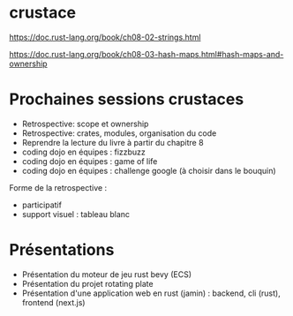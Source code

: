 # crustace

https://doc.rust-lang.org/book/ch08-02-strings.html

https://doc.rust-lang.org/book/ch08-03-hash-maps.html#hash-maps-and-ownership

# Prochaines sessions crustaces

- Retrospective: scope et ownership
- Retrospective: crates, modules, organisation du code
- Reprendre la lecture du livre à partir du chapitre 8
- coding dojo en équipes : fizzbuzz
- coding dojo en équipes : game of life
- coding dojo en équipes : challenge google (à choisir dans le bouquin)

Forme de la retrospective :
- participatif
- support visuel : tableau blanc

# Présentations

- Présentation du moteur de jeu rust bevy (ECS)
- Présentation du projet rotating plate
- Présentation d'une application web en rust (jamin) : backend, cli (rust), frontend (next.js)
